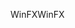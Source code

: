 <span data-ttu-id="f54bc-101">WinFX</span><span class="sxs-lookup"><span data-stu-id="f54bc-101">WinFX</span></span>